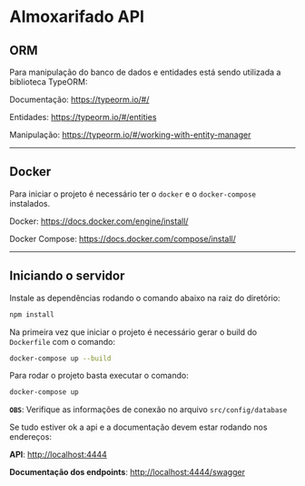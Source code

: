 # Almoxarifado API

## ORM

Para manipulação do banco de dados e entidades está sendo utilizada a biblioteca TypeORM:

Documentação: <https://typeorm.io/#/>

Entidades: <https://typeorm.io/#/entities>

Manipulação: <https://typeorm.io/#/working-with-entity-manager>

---

## Docker

Para iniciar o projeto é necessário ter o `docker` e o `docker-compose` instalados.

Docker: <https://docs.docker.com/engine/install/>

Docker Compose: <https://docs.docker.com/compose/install/>

---

## Iniciando o servidor

Instale as dependências rodando o comando abaixo na raiz do diretório:

```sh
npm install
```

Na primeira vez que iniciar o projeto é necessário gerar o build do `Dockerfile` com o comando:

```sh
docker-compose up --build
```

Para rodar o projeto basta executar o comando:

```sh
docker-compose up
```

**`OBS`**: Verifique as informações de conexão no arquivo `src/config/database`

Se tudo estiver ok a api e a documentação devem estar rodando nos endereços:

**API**: <http://localhost:4444>

**Documentação dos endpoints**: <http://localhost:4444/swagger>
